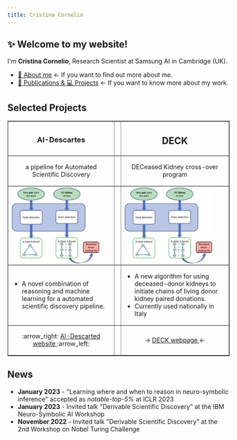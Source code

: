 ```yaml
---
title: Cristina Cornelio
---
```


## ✨ Welcome to my website! 
I'm **Cristina Cornelio**, Research Scientist at Samsung AI in Cambridge (UK). 
* <a href="https://corneliocristina.github.io/about.html" style="display: inline" > 👤 About me</a> &larr; If you want to find out more about me.
* <a href="https://corneliocristina.github.io/publications.html" style="display: inline" class="button"> 📖 Publications & 💻 Projects</a> &larr; If you want to know more about my work.


## Selected Projects

<table border="1">
   <tr>
      <td> <h3 align="center" > AI-Descartes </h3>  </td>
      <td> </td>
      <td> <h2 align="center"> DECK </h2> </td>
   </tr>
   <tr>
      <td> <p align="center"> a pipeline for Automated Scientific Discovery </p> </td>
      <td> </td>
      <td> <p align="center"> DECeased Kidney cross-over program </p> </td>
   </tr>
   <tr>
      <td> <img align="center" width="200" src="figures/algorithm_new.png" alt="algorithm_new"/> </td>
      <td> </td>
      <td> <img align="center" width="200" src="figures/algorithm_new.png" alt="algorithm_new"/> </td>
   </tr>
   <tr>
      <td> 
         <ul>
            <li> A novel combination of reasoning and machine learning for a automated scientific discovery pipeline. </li>
         </ul>
      </td>
      <td> </td>
      <td> 
         <ul>
            <li> A new algorithm for using deceased-donor kidneys to initiate chains of living donor kidney paired donations. </li>
            <li> Currently used nationally in Italy </li>
         </ul>
      </td>
   </tr>   
   <tr>
      <td> <p align="center"> :arrow_right: <a href="https://ai-descartes.github.io/"> AI-Descarted website </a> :arrow_left:</p> </td>
      <td> </td>
      <td> <p align="center"> &rarr; <a href="https://corneliocristina.github.io/DECK.html"> DECK webpage </a> &larr; </p> </td>
   </tr>
</table>


## News 

* **January 2023** - "Learning where and when to reason in neuro-symbolic inference" accepted as *notable-top-5%* at ICLR 2023
* **January 2023** - Invited talk "Derivable Scientific Discovery" at the IBM Neuro-Symbolic AI Workshop
* **November 2022** - Invited talk "Derivable Scientific Discovery" at the 2nd Workshop on Nobel Turing Challenge
